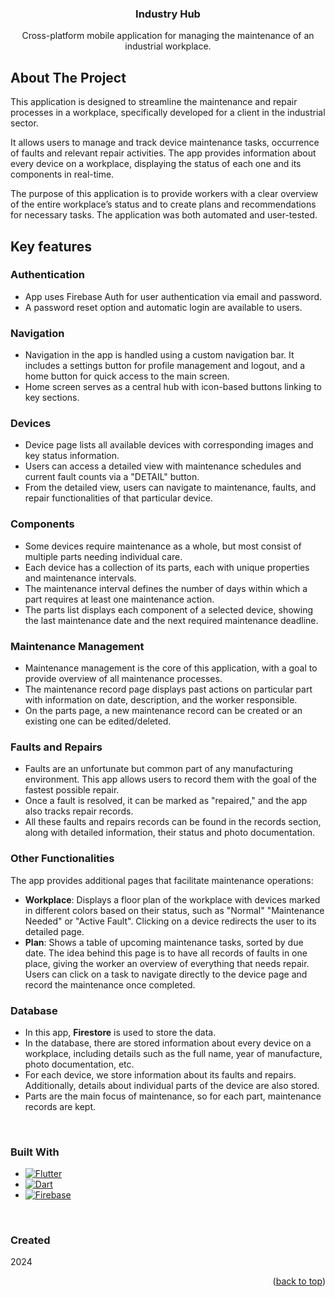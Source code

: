 <a id="readme-top"></a>

<!-- HEADER -->
<div align="center">
  <h3 align="center">Industry Hub</h3>
  <p align="center">
    Cross-platform mobile application for managing the maintenance of an industrial workplace.
  </p>
</div>

<!-- ABOUT THE PROJECT -->
## About The Project
This application is designed to streamline the maintenance and repair processes in a workplace, specifically developed for a client in the industrial sector.<br>

It allows users to manage and track device maintenance tasks, occurrence of faults and relevant repair activities. The app provides information about every device on a workplace, displaying the status of each one and its components in real-time.<br>

The purpose of this application is to provide workers with a clear overview of the entire workplace’s status and to create plans and recommendations for necessary tasks. The application was both automated and user-tested.

## Key features

### Authentication
- App uses Firebase Auth for user authentication via email and password.<br>
- A password reset option and automatic login are available to users.<br>

### Navigation
- Navigation in the app is handled using a custom navigation bar. It includes a settings button for profile management and logout, and a home button for quick access to the main screen.<br>
- Home screen serves as a central hub with icon-based buttons linking to key sections.

### Devices
- Device page lists all available devices with corresponding images and key status information.<br>
- Users can access a detailed view with maintenance schedules and current fault counts via a "DETAIL" button.<br>
- From the detailed view, users can navigate to maintenance, faults, and repair functionalities of that particular device.

### Components
- Some devices require maintenance as a whole, but most consist of multiple parts needing individual care.<br>
- Each device has a collection of its parts, each with unique properties and maintenance intervals.<br>
- The maintenance interval defines the number of days within which a part requires at least one maintenance action.<br>
- The parts list displays each component of a selected device, showing the last maintenance date and the next required maintenance deadline.

### Maintenance Management
- Maintenance management is the core of this application, with a goal to provide overview of all maintenance processes.<br>
- The maintenance record page displays past actions on particular part with information on date, description, and the worker responsible.<br>
- On the parts page, a new maintenance record can be created or an existing one can be edited/deleted.<br>

### Faults and Repairs
- Faults are an unfortunate but common part of any manufacturing environment. This app allows users to record them with the goal of the fastest possible repair.<br>
- Once a fault is resolved, it can be marked as "repaired," and the app also tracks repair records.<br>
- All these faults and repairs records can be found in the records section, along with detailed information, their status and photo documentation.<br>

### Other Functionalities
The app provides additional pages that facilitate maintenance operations:

- **Workplace**: Displays a floor plan of the workplace with devices marked in different colors based on their status, such as "Normal" "Maintenance Needed" or "Active Fault". Clicking on a device redirects the user to its detailed page.<br>
- **Plan**: Shows a table of upcoming maintenance tasks, sorted by due date. The idea behind this page is to have all records of faults in one place, giving the worker an overview of everything that needs repair. Users can click on a task to navigate directly to the device page and record the maintenance once completed.<br>

### Database
- In this app, **Firestore** is used to store the data.<br>
- In the database, there are stored information about every device on a workplace, including details such as the full name, year of manufacture, photo documentation, etc.<br>
- For each device, we store information about its faults and repairs. Additionally, details about individual parts of the device are also stored.<br>
- Parts are the main focus of maintenance, so for each part, maintenance records are kept.

<br>

<!-- TOOLS -->
### Built With  

* [![Flutter][Flutter.com]][Flutter-url]
* [![Dart][Dart.com]][Dart-url]  
* [![Firebase][Firebase.com]][Firebase-url]  

<!-- LINKS -->  
[Flutter.com]: https://img.shields.io/badge/Flutter-02569B?style=for-the-badge&logo=flutter&logoColor=white  
[Flutter-url]: https://flutter.dev  
[Firebase.com]: https://img.shields.io/badge/Firebase-FFCB2F?style=for-the-badge&logo=firebase&logoColor=black  
[Firebase-url]: https://firebase.google.com  
[Dart.com]: https://img.shields.io/badge/Dart-0175C2?style=for-the-badge&logo=dart&logoColor=white  
[Dart-url]: https://dart.dev  

<br>

### Created  
2024

<p align="right">(<a href="#readme-top">back to top</a>)</p>
